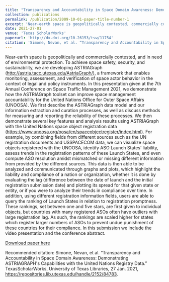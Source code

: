 ```yaml
---
title: "Transparency and Accountability in Space Domain Awareness: Demonstrating ASTRIAGraph’s Capabilities with the United Nations Registry Data"
collection: publications
permalink: /publication/2009-10-01-paper-title-number-1
excerpt: 'Near-earth space is geopolitically contested, commercially contested, and in need of environmental protection. To achieve space safety, security, and sustainability, we are developing ASTRIAGraph, a framework that enables monitoring, assessment, and verification of space actor behavior in the context of legal and policy instruments.'
date: 2021-27-01
venue: 'Texas ScholarWorks'
paperurl: 'http://dx.doi.org/10.26153/tsw/11754'
citation: 'Simone, Nevan, et al. “Transparency and Accountability in Space Domain Awareness: Demonstrating ASTRIAGRAPH's Capabilities with the United Nations Registry Data.” TexasScholarWorks, University of Texas Libraries, 27 Jan. 2021, https://repositories.lib.utexas.edu/handle/2152/84783.'
---
```

Near-earth space is geopolitically and commercially contested, and in need of environmental protection. To achieve space safety, security, and sustainability, we are developing ASTRIAGraph (http://astria.tacc.utexas.edu/AstriaGraph/), a framework that enables monitoring, assessment, and verification of space actor behavior in the context of legal and policy instruments. In this presentation given at the 7th Annual Conference on Space Traffic Management 2021, we demonstrate how the ASTRIAGraph toolset can improve space management accountability for the United Nations Office for Outer Space Affairs (UNOOSA). We first describe the ASTRIAGraph data model and our information extraction and curation processes, as well as discuss methods for measuring and reporting the reliability of these processes. We then demonstrate several key features and analysis results using ASTRIAGraph with the United Nations space object registration data (https://www.unoosa.org/oosa/en/spaceobjectregister/index.html). For example, by combining fields from different sources such as the UN registration documents and USSPACECOM data, we can visualize space objects registered with the UNOOSA, identify ASO Launch States’ liability, assess trends in the registration patterns of these Launch States, and even compute ASO resolution amidst mismatched or missing different information from provided by the different sources. This data is then able to be analyzed and communicated through graphs and plots, which highlight the liability and compliance of a nation or organization, whether it is done by evaluating the lag (difference between the date of launch and the initial registration submission date) and plotting its spread for that given state or entity, or if you were to analyze their trends in compliance over time. In addition, using different registration information fields, users are able to query the ranking of Launch States in relation to registration promptness. These rankings, set between one and five stars, are first given to individual objects, but countries with many registered ASOs often have outliers with large registration lag. As such, the rankings are scaled higher for states which register larger numbers of ASOs to prevent undue punishment of these countries for their compliance. In this submission we include the video presentation and the conference abstract.

[Download paper here](http://dx.doi.org/10.26153/tsw/11754)

Recommended citation: Simone, Nevan, et al. “Transparency and Accountability in Space Domain Awareness: Demonstrating ASTRIAGRAPH's Capabilities with the United Nations Registry Data.” TexasScholarWorks, University of Texas Libraries, 27 Jan. 2021, https://repositories.lib.utexas.edu/handle/2152/84783.
